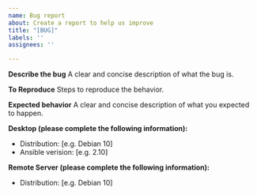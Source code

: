 ```yaml
---
name: Bug report
about: Create a report to help us improve
title: "[BUG]"
labels: ''
assignees: ''

---
```


**Describe the bug**
A clear and concise description of what the bug is.

**To Reproduce**
Steps to reproduce the behavior.

**Expected behavior**
A clear and concise description of what you expected to happen.

**Desktop (please complete the following information):**

- Distribution: [e.g. Debian 10]
- Ansible verision: [e.g. 2.10]

**Remote Server (please complete the following information):**

- Distribution: [e.g. Debian 10]
